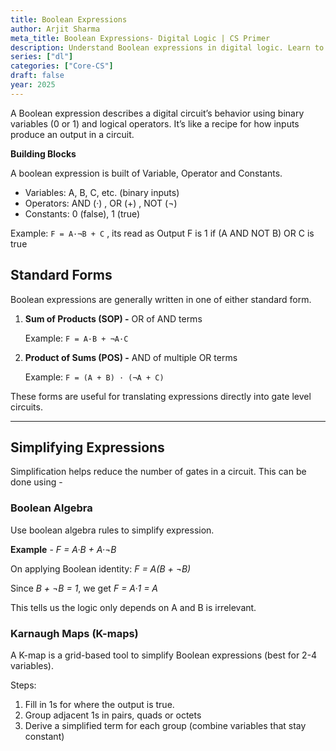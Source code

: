 ```yaml
---
title: Boolean Expressions
author: Arjit Sharma
meta_title: Boolean Expressions- Digital Logic | CS Primer
description: Understand Boolean expressions in digital logic. Learn to create and simplify expressions for efficient circuit design.
series: ["dl"]
categories: ["Core-CS"]
draft: false
year: 2025
---
```

A Boolean expression describes a digital circuit’s behavior using binary variables (0 or 1) and logical operators. It’s like a recipe for how inputs produce an output in a circuit.

**Building Blocks**

A boolean expression is built of Variable, Operator and Constants. 

- Variables: A, B, C, etc. (binary inputs)
- Operators: AND (·) , OR (+) , NOT (¬)
- Constants: 0 (false), 1 (true)

Example: `F = A·¬B + C` , its read as Output F is 1 if (A AND NOT B) OR C is true

## Standard Forms

Boolean expressions are generally written in one of either standard form.

1. **Sum of Products (SOP) -** OR of AND terms
    
    Example: `F = A·B + ¬A·C`
    
2. **Product of Sums (POS) -** AND of multiple OR terms
    
    Example: `F = (A + B) · (¬A + C)` 
    

These forms are useful for translating expressions directly into gate level circuits.

---

## Simplifying Expressions

Simplification helps reduce the number of gates in a circuit. This can be done using -

### Boolean Algebra

Use boolean algebra rules to simplify expression.

**Example** -  *F = A·B + A·¬B*

On applying Boolean identity: *F = A(B + ¬B)*

Since *B + ¬B = 1*, we get *F = A·1 = A*

This tells us the logic only depends on A and B is irrelevant.

### Karnaugh Maps (K-maps)

A K-map is a grid-based tool to simplify Boolean expressions (best for 2-4 variables).

Steps:

1. Fill in 1s for where the output is true.
2. Group adjacent 1s in pairs, quads or octets
3. Derive a simplified term for each group (combine variables that stay constant)